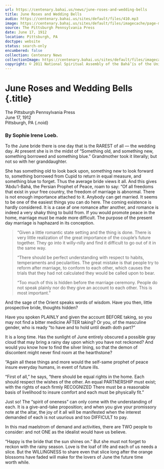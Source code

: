 ```yaml
---
url: https://centenary.bahai.us/news/june-roses-and-wedding-bells
title: June Roses and Wedding Bells
audio: https://centenary.bahai.us/sites/default/files/410.mp3
image: https://centenary.bahai.us/sites/default/files/imagecache/page-main-image/images/press_clippings/06-17-1912_The_Pittsburgh_Press_June%20Roses%20and%20Wedding%20Bells.png
source: The Pittsburgh Pennsylvania Press
date: June 17, 1912
location: Pittsburgh, PA
doctype: website
status: search-only
encumbered: false
collection: Centenary News
collectionImage: https://centenary.bahai.us/sites/default/files/imagecache/theme-image/main_image/abdulbaha-overview-small_0.jpg
copyright: © 2011 National Spiritual Assembly of the Bahá’ís of the United States
---
```



# June Roses and Wedding Bells {.title}

The Pittsburgh Pennsylvania Press  
June 17, 1912  
Pittsburgh, PA
{.noid}  



### By Sophie Irene Loeb.

To the June bride there is one day that is the RAREST of all — the wedding day. At present she is in the midst of “Something old, and something new, something borrowed and something blue.” Grandmother took it literally; but not so with her granddaughter.

She has something old to look back upon, something new to look forward to, something borrowed from Cupid to return in equal measure, and something blue to forget. Thus the average bride views it all. And this gives ‘Abdu’l-Bahá, the Persian Prophet of Peace, roam to say: “Of all freedoms that exist in your free country, the freedom of marriage is abnormal. There is not enough importance attached to it. Anybody can get married. It seems to be one of the easiest things you can do here. The coming existence is hardly considered. It is a case af one romance after another, and romance is indeed a very shaky thing to build from. If you would promote peace in the home, marriage must be made more difficult. The purpose of the present day marriage is haphazard in its conception.

> “Given a little romantic state setting and the thing is done. There is very little realization of the great importance of the couple’s future together. They go into it willy-nilly and find it difficult to go out of it in the same way.
> 
> “There should be perfect understanding with respect to habits, temperaments and pecularities. The great mistake is that people try to reform after marriage, to conform to each other, which causes the trials that they had not calculated they would be called upon to bear.
> 
> “Too much of this is hidden before the marriage ceremony. People do not speak plainly nor do they give an account to each other. This is most important.”

And the sage of the Orient speaks words of wisdom. Have you then, little prospective bride, thoughts hidden?

Have you spoken PLAINLY and given the account BEFORE taking, so you may not find a bitter medicine AFTER taking? Or you, of the masculine gender, who is ready “to have and to hold until death doth part?”

It is a long time. Has the sunlight of June entirely obscured a possible gray cloud that may bring a rainy day upon which you have not reckoned? And would you know how to find the silver lining, so that the demon of discontent might never find room at the hearthstone?

“Again all these things and more would the self-same prophet of peace insure everyday humans, in event of future ills.

“First of all,” he says, “there should be equal rights in the home. Each should respect the wishes of the other. An equal PARTNERSHIP must exist; with the rights of each firmly RECOGNIZED There must be a reasonable basis of livelihood to insure comfort and each must be physically fit.”

Just so! The “spirit of oneness” can only come with the understanding of each. It is a give-and-take proposition; and when you give your promissory note at the altar, the joy of it all will be manifested when the interest demanded of each is not usurious and too DIFFICULT to pay.

In this mad maelstrom of demand and activities, there are TWO people to consider: and not ONE as the idealist would have us believe.

“Happy is the bride that the sun shines on.” But she must not forget to reckon with the rainy season. Love is the loaf of life and each of us needs a slice. But the WILLINGNESS to share even that slice long after the orange blossoms have faded will make for the lovers of June the future time worth while.